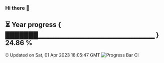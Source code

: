 ### Hi there 👋
⏳ Year progress { ███████▁▁▁▁▁▁▁▁▁▁▁▁▁▁▁▁▁▁▁▁▁▁▁ } 24.86 %
---
⏰ Updated on Sat, 01 Apr 2023 18:05:47 GMT
![Progress Bar CI](https://github.com/Moyi321/Moyi321/workflows/Progress%20Bar%20CI/badge.svg)
